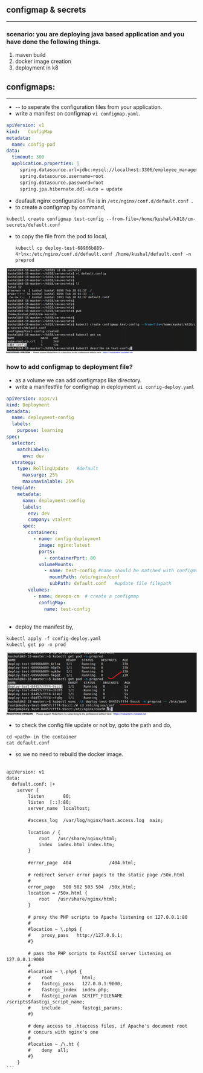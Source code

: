 ## configmap & secrets
----------------------------
### scenario: you are deploying java based application and you have done the following things.
1. maven build
2. docker image creation
3. deployment in k8
## configmaps:
  -------------------------------------------
* -- to seperate the configuration files from your application.
* write a manifest on configmap `vi configmap.yaml`.
```yaml
apiVersion: v1
kind: 	ConfigMap
metadata:
  name: config-pod
data:
  timeout: 300
  application.properties: |
     spring.datasource.url=jdbc:mysql://localhost:3306/employee_management_system?useSSL=false
     spring.datasource.username=root
     spring.datasource.password=root
     spring.jpa.hibernate.ddl-auto = update
```
* deafault nginx configuration file is in `/etc/nginx/conf.d/default.conf `.
* to create a configmap by command,
```
kubectl create configmap test-config --from-file=/home/kushal/k818/cm-secrets/default.conf
```
* to copy the file from the pod to local,
  ```
  kubectl cp deploy-test-68966b889-4rlnx:/etc/nginx/conf.d/default.conf /home/kushal/default.conf -n preprod
  ```
![preview](./images/k8s110.png)
### how to add configmap to deployment file?
* as a volume we can add configmaps like directory.
* write a manifestfile for configmap in deployment `vi config-deploy.yaml`
```yaml
apiVersion: apps/v1
kind: Deployment
metadata:
  name: deployment-config
  labels: 
    purpose: learning
spec:
  selector:
    matchLabels:
      env: dev
  strategy:
    type: RollingUpdate   #default
      maxsurge: 25%
      maxunavialable: 25%
  template:
    metadata:
      name: deployment-config
      labels:
        env: dev
        company: vtalent
      spec: 
        containers:
          - name: config-deployment
            image: nginx:latest
            ports:
              - containerPort: 80
            volumeMounts:
              - name: test-config #name should be matched with configmap name
                mountPath: /etc/nginx/conf
                subPath: default.conf   #update file filepath
        volumes: 
          - name: devops-cm  # create a configmap
            configMap:
              name: test-config
              
```
* deploy the manifest by,
```
kubectl apply -f config-deploy.yaml
kubectl get po -n prod
```
![preview](./images/k8s111.png)
* to check the config file update or not by, goto the path and do, 
```
cd <path> in the container
cat default.conf
```
* so we no need to rebuild the docker image.
````

apiVersion: v1
data:
  default.conf: |+
    server {
        listen       80;
        listen  [::]:80;
        server_name  localhost;

        #access_log  /var/log/nginx/host.access.log  main;

        location / {
            root   /usr/share/nginx/html;
            index  index.html index.htm;
        }

        #error_page  404              /404.html;

        # redirect server error pages to the static page /50x.html
        #
        error_page   500 502 503 504  /50x.html;
        location = /50x.html {
            root   /usr/share/nginx/html;
        }

        # proxy the PHP scripts to Apache listening on 127.0.0.1:80
        #
        #location ~ \.php$ {
        #    proxy_pass   http://127.0.0.1;
        #}

        # pass the PHP scripts to FastCGI server listening on 127.0.0.1:9000
        #
        #location ~ \.php$ {
        #    root           html;
        #    fastcgi_pass   127.0.0.1:9000;
        #    fastcgi_index  index.php;
        #    fastcgi_param  SCRIPT_FILENAME  /scripts$fastcgi_script_name;
        #    include        fastcgi_params;
        #}

        # deny access to .htaccess files, if Apache's document root
        # concurs with nginx's one
        #
        #location ~ /\.ht {
        #    deny  all;
        #}
    }
```





